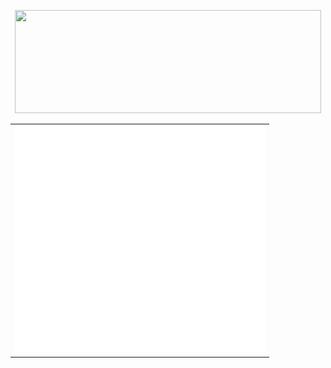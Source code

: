 <table>
    <p align="center">
  <img src="https://github-readme-stats.vercel.app/api?username=Obsidian99&show_icons=true&theme=tokyonight"
       width="490" height="165">
</p>
<td align="center">
  <img alt="" width="400" src="https://github.com/lowlighter/metrics/blob/examples/metrics.plugin.stargazers.worldmap.svg" alt=""></img>
</td>
